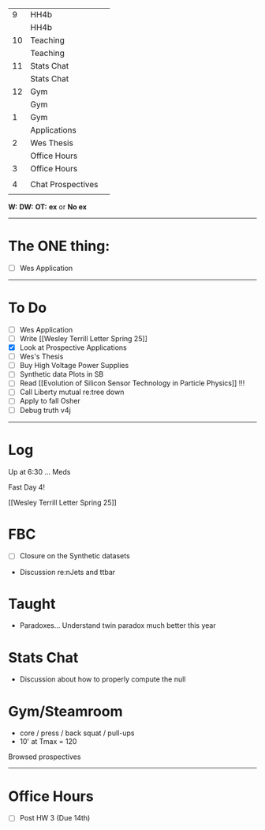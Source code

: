 
|     |                   |     |
| --- | ----------------- | --- |
| 9   | HH4b              |     |
|     | HH4b              |     |
| 10  | Teaching          |     |
|     | Teaching          |     |
| 11  | Stats Chat        |     |
|     | Stats Chat        |     |
| 12  | Gym               |     |
|     | Gym               |     |
| 1   | Gym               |     |
|     | Applications      |     |
| 2   | Wes Thesis        |     |
|     | Office Hours      |     |
| 3   | Office Hours      |     |
|     |                   |     |
| 4   | Chat Prospectives |     |
|     |                   |     |

**W:**
**DW:**
**OT:**
**ex** or **No ex**

---
# The ONE thing: 
- [ ] Wes Application

---
# To Do

- [ ] Wes Application
- [ ] Write [[Wesley Terrill Letter Spring 25]]
- [x] Look at Prospective Applications
- [ ] Wes's Thesis
- [ ] Buy High Voltage Power Supplies
- [ ]  Synthetic data Plots in SB 
- [ ] Read [[Evolution of Silicon Sensor Technology in Particle Physics]] !!!
- [ ] Call Liberty mutual re:tree down
- [ ]  Apply to fall Osher
- [ ] Debug truth v4j

---

# Log

Up at 6:30 ... Meds

Fast Day 4!

[[Wesley Terrill Letter Spring 25]]

# FBC
- [ ] Closure on the Synthetic datasets
- Discussion re:nJets and ttbar

# Taught
- Paradoxes... Understand twin paradox much better this year

# Stats Chat
- Discussion about how to properly compute the null

# Gym/Steamroom
- core / press / back squat / pull-ups
- 10' at Tmax = 120

Browsed prospectives 



---
# Office Hours
 - [ ] Post HW 3 (Due 14th)
